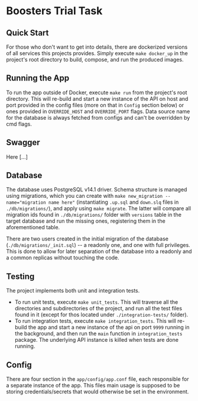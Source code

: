 # Boosters Trial Task

## Quick Start
For those who don't want to get into details, there are dockerized versions of all services this projects provides. 
Simply execute `make docker_up` in the project's root directory to build, compose, and run the produced images.

## Running the App
To run the app outside of Docker, execute `make run` from the project's root directory. This will re-build and start a 
new instance of the API on host and port provided in the config files (more on that in `Config` section below) or ones 
provided in `OVERRIDE_HOST` and `OVERRIDE_PORT` flags. Data source name for the database is always fetched from configs
and can't be overridden by cmd flags.

## Swagger
Here [...]

## Database
The database uses PostgreSQL v14.1 driver. Schema structure is managed using migrations, which you can create with 
`make new_migration --name="migration name here"` (instantiating `.up.sql` and `down.slq` files in `./db/migrations/`), and apply using `make migrate`. The latter will compare all migration 
ids found in `./db/migrations/` folder with `versions` table in the target database and run the missing ones, 
registering them in the aforementioned table.

There are two users created in the initial migration of the database (`./db/migrations/_init.sql`) -- a readonly one, 
and one with full privileges. This is done to allow for later separation of the database into a readonly and a common 
replicas without touching the code.

## Testing
The project implements both unit and integration tests.
* To run unit tests, execute `make unit_tests`. This will traverse all the directories and subdirectories of the project,
    and run all the test files found in it (except for thos located under `./integration-tests/` folder).
* To run integration tests, execute `make integration_tests`. This will re-build the app and start a new instance of the
    api on port `9999` running in the background, and then run the `main` function in `integration_tests` package. 
    The underlying API instance is killed when tests are done running.

## Config
There are four section in the `app/config/app.conf` file, each responsible for a separate instance of the app. This 
files main usage is supposed to be storing credentials/secrets that would otherwise be set in the environment. 